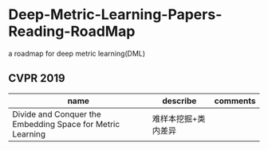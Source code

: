 # Deep-Metric-Learning-Papers-Reading-RoadMap
a roadmap for deep metric learning(DML)

## CVPR 2019

name | describe | comments   
-|-|-
Divide and Conquer the Embedding Space for Metric Learning |  难样本挖掘+类内差异|  |
